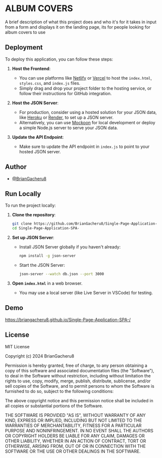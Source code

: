 # ALBUM COVERS

A brief description of what this project does and who it's for
it takes in input from a form and displays it on the landing page, its for people looking for album covers to use


## Deployment

To deploy this application, you can follow these steps:

1. **Host the Frontend**:
   - You can use platforms like [Netlify](https://www.netlify.com/) or [Vercel](https://vercel.com/) to host the `index.html`, `styles.css`, and `index.js` files.
   - Simply drag and drop your project folder to the hosting service, or follow their instructions for GitHub integration.

2. **Host the JSON Server**:
   - For production, consider using a hosted solution for your JSON data, like [Heroku](https://www.heroku.com/) or [Render](https://render.com/), to set up a JSON server.
   - Alternatively, you can use [Mockoon](https://mockoon.com/) for local development or deploy a simple Node.js server to serve your JSON data.

3. **Update the API Endpoint**:
   - Make sure to update the API endpoint in `index.js` to point to your hosted JSON server.



## Author

- [@BrianGacheru8](https://github.com/BrianGacheru8)


## Run Locally
To run the project locally:

1. **Clone the repository**:
    ```bash
    git clone https://github.com/BrianGacheru8/Single-Page-Application-SPA-.git
    cd Single-Page-Application-SPA-
    ```

2. **Set up JSON Server**:
   - Install JSON Server globally if you haven't already:
     ```bash
     npm install -g json-server
     ```
   - Start the JSON Server:
     ```bash
     json-server --watch db.json --port 3000
     ```

3. **Open `index.html`** in a web browser. 
   - You may use a local server (like Live Server in VSCode) for testing.

## Demo
https://briangacheru8.github.io/Single-Page-Application-SPA-/



## License

MIT License

Copyright (c) 2024 BrianGacheru8

Permission is hereby granted, free of charge, to any person obtaining a copy
of this software and associated documentation files (the "Software"), to deal
in the Software without restriction, including without limitation the rights
to use, copy, modify, merge, publish, distribute, sublicense, and/or sell
copies of the Software, and to permit persons to whom the Software is
furnished to do so, subject to the following conditions:

The above copyright notice and this permission notice shall be included in all
copies or substantial portions of the Software.

THE SOFTWARE IS PROVIDED "AS IS", WITHOUT WARRANTY OF ANY KIND, EXPRESS OR
IMPLIED, INCLUDING BUT NOT LIMITED TO THE WARRANTIES OF MERCHANTABILITY,
FITNESS FOR A PARTICULAR PURPOSE AND NONINFRINGEMENT. IN NO EVENT SHALL THE
AUTHORS OR COPYRIGHT HOLDERS BE LIABLE FOR ANY CLAIM, DAMAGES OR OTHER
LIABILITY, WHETHER IN AN ACTION OF CONTRACT, TORT OR OTHERWISE, ARISING FROM,
OUT OF OR IN CONNECTION WITH THE SOFTWARE OR THE USE OR OTHER DEALINGS IN THE
SOFTWARE.
